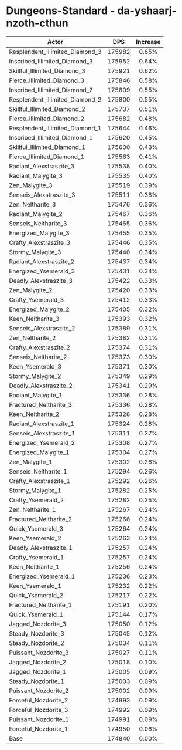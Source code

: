# Dungeons-Standard - da-yshaarj-nzoth-cthun
| Actor | DPS | Increase |
|---|:---:|:---:|
|Resplendent_Illimited_Diamond_3|175982|0.65%|
|Inscribed_Illimited_Diamond_3|175952|0.64%|
|Skillful_Illimited_Diamond_3|175921|0.62%|
|Fierce_Illimited_Diamond_3|175846|0.58%|
|Inscribed_Illimited_Diamond_2|175809|0.55%|
|Resplendent_Illimited_Diamond_2|175800|0.55%|
|Skillful_Illimited_Diamond_2|175737|0.51%|
|Fierce_Illimited_Diamond_2|175682|0.48%|
|Resplendent_Illimited_Diamond_1|175644|0.46%|
|Inscribed_Illimited_Diamond_1|175620|0.45%|
|Skillful_Illimited_Diamond_1|175600|0.43%|
|Fierce_Illimited_Diamond_1|175563|0.41%|
|Radiant_Alexstraszite_3|175538|0.40%|
|Radiant_Malygite_3|175535|0.40%|
|Zen_Malygite_3|175519|0.39%|
|Senseis_Alexstraszite_3|175511|0.38%|
|Zen_Neltharite_3|175476|0.36%|
|Radiant_Malygite_2|175467|0.36%|
|Senseis_Neltharite_3|175465|0.36%|
|Energized_Malygite_3|175455|0.35%|
|Crafty_Alexstraszite_3|175446|0.35%|
|Stormy_Malygite_3|175440|0.34%|
|Radiant_Alexstraszite_2|175437|0.34%|
|Energized_Ysemerald_3|175431|0.34%|
|Deadly_Alexstraszite_3|175422|0.33%|
|Zen_Malygite_2|175420|0.33%|
|Crafty_Ysemerald_3|175412|0.33%|
|Energized_Malygite_2|175405|0.32%|
|Keen_Neltharite_3|175393|0.32%|
|Senseis_Alexstraszite_2|175389|0.31%|
|Zen_Neltharite_2|175382|0.31%|
|Crafty_Alexstraszite_2|175374|0.31%|
|Senseis_Neltharite_2|175373|0.30%|
|Keen_Ysemerald_3|175371|0.30%|
|Stormy_Malygite_2|175349|0.29%|
|Deadly_Alexstraszite_2|175341|0.29%|
|Radiant_Malygite_1|175336|0.28%|
|Fractured_Neltharite_3|175336|0.28%|
|Keen_Neltharite_2|175328|0.28%|
|Radiant_Alexstraszite_1|175324|0.28%|
|Senseis_Alexstraszite_1|175311|0.27%|
|Energized_Ysemerald_2|175308|0.27%|
|Energized_Malygite_1|175304|0.27%|
|Zen_Malygite_1|175302|0.26%|
|Senseis_Neltharite_1|175294|0.26%|
|Crafty_Alexstraszite_1|175292|0.26%|
|Stormy_Malygite_1|175282|0.25%|
|Crafty_Ysemerald_2|175282|0.25%|
|Zen_Neltharite_1|175267|0.24%|
|Fractured_Neltharite_2|175266|0.24%|
|Quick_Ysemerald_3|175264|0.24%|
|Keen_Ysemerald_2|175263|0.24%|
|Deadly_Alexstraszite_1|175257|0.24%|
|Crafty_Ysemerald_1|175257|0.24%|
|Keen_Neltharite_1|175256|0.24%|
|Energized_Ysemerald_1|175236|0.23%|
|Keen_Ysemerald_1|175232|0.22%|
|Quick_Ysemerald_2|175217|0.22%|
|Fractured_Neltharite_1|175191|0.20%|
|Quick_Ysemerald_1|175144|0.17%|
|Jagged_Nozdorite_3|175050|0.12%|
|Steady_Nozdorite_3|175045|0.12%|
|Steady_Nozdorite_2|175034|0.11%|
|Puissant_Nozdorite_3|175027|0.11%|
|Jagged_Nozdorite_2|175018|0.10%|
|Jagged_Nozdorite_1|175005|0.09%|
|Steady_Nozdorite_1|175003|0.09%|
|Puissant_Nozdorite_2|175002|0.09%|
|Forceful_Nozdorite_2|174993|0.09%|
|Forceful_Nozdorite_3|174992|0.09%|
|Puissant_Nozdorite_1|174991|0.09%|
|Forceful_Nozdorite_1|174950|0.06%|
|Base|174840|0.00%|
